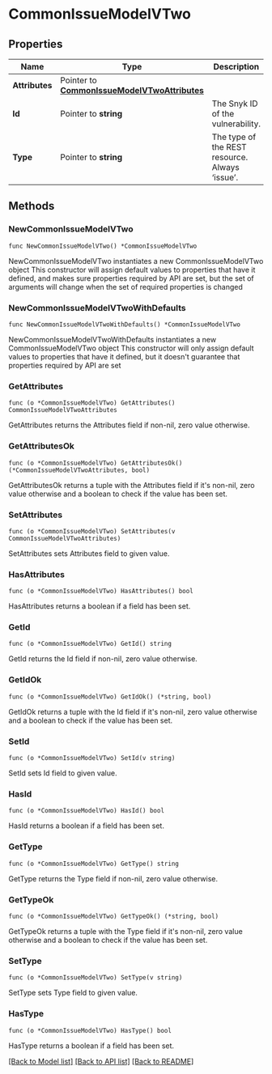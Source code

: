 # CommonIssueModelVTwo

## Properties

Name | Type | Description | Notes
------------ | ------------- | ------------- | -------------
**Attributes** | Pointer to [**CommonIssueModelVTwoAttributes**](CommonIssueModelVTwoAttributes.md) |  | [optional] 
**Id** | Pointer to **string** | The Snyk ID of the vulnerability. | [optional] 
**Type** | Pointer to **string** | The type of the REST resource. Always ‘issue’. | [optional] 

## Methods

### NewCommonIssueModelVTwo

`func NewCommonIssueModelVTwo() *CommonIssueModelVTwo`

NewCommonIssueModelVTwo instantiates a new CommonIssueModelVTwo object
This constructor will assign default values to properties that have it defined,
and makes sure properties required by API are set, but the set of arguments
will change when the set of required properties is changed

### NewCommonIssueModelVTwoWithDefaults

`func NewCommonIssueModelVTwoWithDefaults() *CommonIssueModelVTwo`

NewCommonIssueModelVTwoWithDefaults instantiates a new CommonIssueModelVTwo object
This constructor will only assign default values to properties that have it defined,
but it doesn't guarantee that properties required by API are set

### GetAttributes

`func (o *CommonIssueModelVTwo) GetAttributes() CommonIssueModelVTwoAttributes`

GetAttributes returns the Attributes field if non-nil, zero value otherwise.

### GetAttributesOk

`func (o *CommonIssueModelVTwo) GetAttributesOk() (*CommonIssueModelVTwoAttributes, bool)`

GetAttributesOk returns a tuple with the Attributes field if it's non-nil, zero value otherwise
and a boolean to check if the value has been set.

### SetAttributes

`func (o *CommonIssueModelVTwo) SetAttributes(v CommonIssueModelVTwoAttributes)`

SetAttributes sets Attributes field to given value.

### HasAttributes

`func (o *CommonIssueModelVTwo) HasAttributes() bool`

HasAttributes returns a boolean if a field has been set.

### GetId

`func (o *CommonIssueModelVTwo) GetId() string`

GetId returns the Id field if non-nil, zero value otherwise.

### GetIdOk

`func (o *CommonIssueModelVTwo) GetIdOk() (*string, bool)`

GetIdOk returns a tuple with the Id field if it's non-nil, zero value otherwise
and a boolean to check if the value has been set.

### SetId

`func (o *CommonIssueModelVTwo) SetId(v string)`

SetId sets Id field to given value.

### HasId

`func (o *CommonIssueModelVTwo) HasId() bool`

HasId returns a boolean if a field has been set.

### GetType

`func (o *CommonIssueModelVTwo) GetType() string`

GetType returns the Type field if non-nil, zero value otherwise.

### GetTypeOk

`func (o *CommonIssueModelVTwo) GetTypeOk() (*string, bool)`

GetTypeOk returns a tuple with the Type field if it's non-nil, zero value otherwise
and a boolean to check if the value has been set.

### SetType

`func (o *CommonIssueModelVTwo) SetType(v string)`

SetType sets Type field to given value.

### HasType

`func (o *CommonIssueModelVTwo) HasType() bool`

HasType returns a boolean if a field has been set.


[[Back to Model list]](../README.md#documentation-for-models) [[Back to API list]](../README.md#documentation-for-api-endpoints) [[Back to README]](../README.md)


